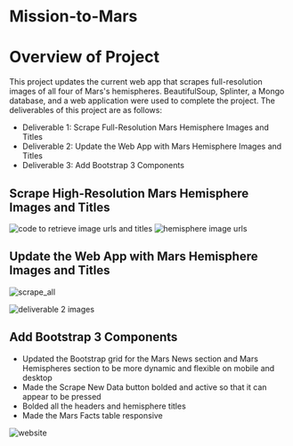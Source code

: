# Mission-to-Mars

# Overview of Project
This project updates the current web app that scrapes full-resolution images of all four of Mars's hemispheres. BeautifulSoup, Splinter, a Mongo database, and a web application were used to complete the project. The deliverables of this project are as follows:
- Deliverable 1: Scrape Full-Resolution Mars Hemisphere Images and Titles
- Deliverable 2: Update the Web App with Mars Hemisphere Images and Titles
- Deliverable 3: Add Bootstrap 3 Components

## Scrape High-Resolution Mars Hemisphere Images and Titles

![code to retrieve image urls and titles](https://user-images.githubusercontent.com/90656004/146684282-e8ad5827-a573-4496-a9d5-18838ac608ab.PNG)
![hemisphere image urls](https://user-images.githubusercontent.com/90656004/146655693-2fef3176-4d2c-4b36-96c8-56ead5a54ebf.PNG)

## Update the Web App with Mars Hemisphere Images and Titles

![scrape_all](https://user-images.githubusercontent.com/90656004/146684321-091db71f-d980-4ca7-859c-14ccda9b9d7a.PNG)

![deliverable 2 images](https://user-images.githubusercontent.com/90656004/146685380-456f3e7b-7e7b-43f9-9bf7-24c078336146.PNG)

## Add Bootstrap 3 Components
- Updated the Bootstrap grid for the Mars News section and Mars Hemispheres section to be more dynamic and flexible on mobile and desktop
- Made the Scrape New Data button bolded and active so that it can appear to be pressed
- Bolded all the headers and hemisphere titles
- Made the Mars Facts table responsive 

![website](https://user-images.githubusercontent.com/90656004/146686522-6fcc1ba7-3916-4c9d-8b28-e098da7949e9.PNG)
